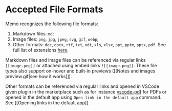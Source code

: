 # Accepted File Formats

Memo recognizes the following file formats:

1. Markdown files: `md`;
2. Image files: `png`, `jpg`, `jpeg`, `svg`, `gif`, `webp`;
3. Other formats: `doc`, `docx`, `rtf`, `txt`, `odt`, `xls`, `xlsx`, `ppt`, `pptm`, `pptx`, `pdf`. See full list of extensions [here](https://github.com/svsool/vscode-memo/blob/51d65f594978d30ee049feda710c3ce52ab64bad/src/utils/utils.ts#L12-L44).

Markdown files and image files can be referenced via regular links `[[image.png]]` or attached using embed links `![[image.png]]`. These file types also support on-hover and built-in previews ([[Notes and images preview.gif|see how it works]]).

Other formats can be referenced via regular links and opened in VSCode given plugin in the marketplace such as for instance [vscode-pdf](https://marketplace.visualstudio.com/items?itemName=tomoki1207.pdf) for PDFs or opened in the default app using `Open link in the default app` command. See [[Opening links in the default app]].
